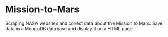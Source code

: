 # Mission-to-Mars
Scraping NASA websites and collect data about the Mission to Mars. Save data in a MongoDB database and display it on a HTML page.
